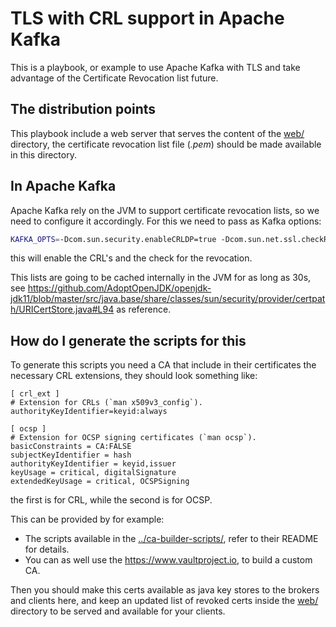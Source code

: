 # TLS with CRL support in Apache Kafka

This is a playbook, or example to use Apache Kafka with TLS and take advantage of the Certificate Revocation list future.

## The distribution points

This playbook include a web server that serves the content of the [web/](web/) directory, the certificate revocation list file (_.pem_) should be made available in this directory.

## In Apache Kafka

Apache Kafka rely on the JVM to support certificate revocation lists, so we need to configure it accordingly. For this we need to pass as Kafka options:

```bash
KAFKA_OPTS=-Dcom.sun.security.enableCRLDP=true -Dcom.sun.net.ssl.checkRevocation=true
```

this will enable the CRL's and the check for the revocation.

This lists are going to be cached internally in the JVM for as long as 30s, see https://github.com/AdoptOpenJDK/openjdk-jdk11/blob/master/src/java.base/share/classes/sun/security/provider/certpath/URICertStore.java#L94 as reference.

## How do I generate the scripts for this

To generate this scripts you need a CA that include in their certificates the necessary CRL extensions, they should look something like:

```
[ crl_ext ]
# Extension for CRLs (`man x509v3_config`).
authorityKeyIdentifier=keyid:always

[ ocsp ]
# Extension for OCSP signing certificates (`man ocsp`).
basicConstraints = CA:FALSE
subjectKeyIdentifier = hash
authorityKeyIdentifier = keyid,issuer
keyUsage = critical, digitalSignature
extendedKeyUsage = critical, OCSPSigning
```

the first is for CRL, while the second is for OCSP.

This can be provided by for example:

* The scripts available in the [../ca-builder-scripts/](../ca-builder-scripts/), refer to their README for details.
* You can as well use the https://www.vaultproject.io, to build a custom CA.

Then you should make this certs available as java key stores to the brokers and clients here, and keep an updated list of revoked certs inside the [web/](web/) directory to be served and available for your clients.
